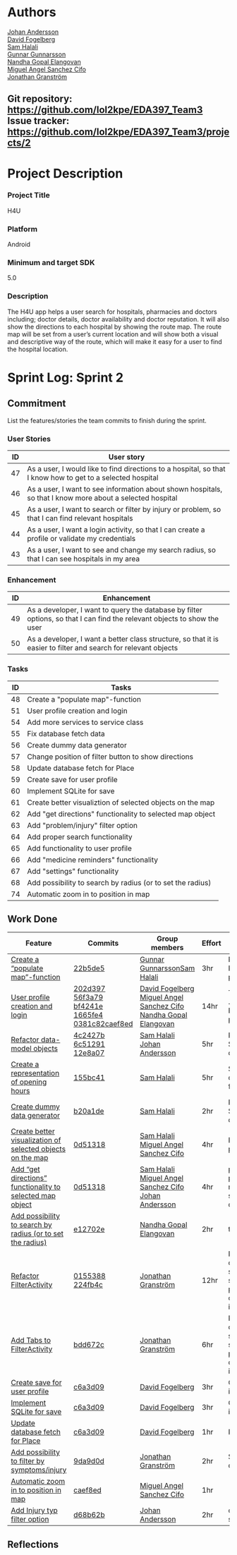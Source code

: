 # Authors
[Johan Andersson](https://github.com/lol2kpe/) \
[David Fogelberg](https://github.com/davve94)\
[Sam Halali](https://github.com/samhal)\
[Gunnar Gunnarsson](https://github.com/GunnarGunnarsson)\
[Nandha Gopal Elangovan](https://github.com/nandhujit)\
[Miguel Angel Sanchez Cifo](https://github.com/goma12345)\
[Jonathan Granström](https://github.com/juntski)

Git repository: https://github.com/lol2kpe/EDA397_Team3 \
Issue tracker: https://github.com/lol2kpe/EDA397_Team3/projects/2
---


# Project Description
### Project  Title
H4U

### Platform
Android
### Minimum and target SDK
5.0

### Description

The H4U app helps a user search for hospitals, pharmacies and doctors including; doctor details, doctor availability and doctor reputation. It will also show the directions to each hospital by showing the route map. The route map will be set from a user’s current location and will show both a visual and descriptive way of the route, which will make it easy for a user to find the hospital location.

# Sprint Log: Sprint 2

## Commitment
List the features/stories the team commits to finish during the sprint.

### User Stories
ID | User story
----------------|----------------
47 | As a user, I would like to find directions to a hospital, so that I know how to get to a selected hospital 
46 | As a user, I want to see information about shown hospitals, so that I know more about a selected hospital
45 | As a user, I want to search or filter by injury or problem, so that I can find relevant hospitals
44 | As a user, I want a login activity, so that I can create a profile or validate my credentials
43 | As a user, I want to see and change my search radius, so that I can see hospitals in my area

### Enhancement
ID | Enhancement
----------------|----------------
49 | As a developer, I want to query the database by filter options, so that I can find the relevant objects to show the user
50 | As a developer, I want a better class structure, so that it is easier to filter and search for relevant objects

### Tasks
ID | Tasks
----------------|----------------
48 | Create a "populate map"-function
51 | User profile creation and login
54 | Add more services to service class
55 | Fix database fetch data
56 | Create dummy data generator
57 | Change position of filter button to show directions
58 | Update database fetch for Place
59 | Create save for user profile
60 | Implement SQLite for save
61 | Create better visualiztion of selected objects on the map
62 | Add "get directions" functionality to selected map object
63 | Add "problem/injury" filter option
64 | Add proper search functionality
65 | Add functionality to user profile
66 | Add "medicine reminders" functionality
67 | Add "settings" functionality 
68 | Add possibility to search by radius (or to set the radius)
74 | Automatic zoom in to position in map
 

## Work Done

Feature | Commits  | Group members | Effort | Practices
----------------|----------------|----------------|----------------|----------------
[Create a “populate map”-function](https://github.com/lol2kpe/EDA397_Team3/issues/48)|[22b5de5](https://github.com/lol2kpe/EDA397_Team3/commit/22b5de59530b34fc2af9fdf0f08b7cc6604ba327)|[Gunnar Gunnarsson](https://github.com/GunnarGunnarsson)[Sam Halali](https://github.com/samhal)|3hr|Refactoring, Pair programming
[User profile creation and login](https://github.com/lol2kpe/EDA397_Team3/issues/51)|[202d397](https://github.com/lol2kpe/EDA397_Team3/commit/202d3979ad598fc4d07dc55c5dc04293e805ac5f)<br> [56f3a79](https://github.com/lol2kpe/EDA397_Team3/commit/56f3a79eb1560f15a871c3e366e9a90a6e73f0f6) <br> [bf4241e](https://github.com/lol2kpe/EDA397_Team3/commit/bf4241ec2e382a0c6dd0905414d2e89ba0f1bae6) <br> [1665fe4](https://github.com/lol2kpe/EDA397_Team3/commit/1665fe4b06cceb971c31098872fdb440fe835c61)<br>[0381c82](https://github.com/lol2kpe/EDA397_Team3/commit/caef8ed24f567fc829e08d18def5d2829046e835)[caef8ed](https://github.com/lol2kpe/EDA397_Team3/commit/caef8ed24f567fc829e08d18def5d2829046e835)|[David Fogelberg](https://github.com/dave94)<br> [Miguel Angel Sanchez Cifo](https://github.com/goma12345)<br> [Nandha Gopal Elangovan](https://github.com/nandhujit)|14hr|Test-first .Refactoring, Pair programming
[Refactor data-model objects](https://github.com/lol2kpe/EDA397_Team3/issues/52)|[4c2427b](https://github.com/lol2kpe/EDA397_Team3/commit/4c2427b521a0016bd0ceddf5f78c23b1b71bdae2)<br> [6c51291](https://github.com/lol2kpe/EDA397_Team3/commit/6c51291513f39f2ac1e132aa277e6e84641246aa)<br>[12e8a07](https://github.com/lol2kpe/EDA397_Team3/commit/12e8a07836acee15f037cd165cec9f6e97741c15) |[Sam Halali](https://github.com/samhal)<br>[Johan Andersson](https://github.com/lol2kpe) | 5hr| Refactoring, Simple-design
[Create a representation of opening hours](https://github.com/lol2kpe/EDA397_Team3/issues/53) | [155bc41](https://github.com/lol2kpe/EDA397_Team3/commit/155bc410b7940d6257c2bf9f259d955713ca0b42) | [Sam Halali](https://github.com/samhal) |5hr |Simple-design ,Test-first
[Create dummy data generator](https://github.com/lol2kpe/EDA397_Team3/issues/56) | [b20a1de](https://github.com/lol2kpe/EDA397_Team3/commit/b20a1de5a90c6dc4f733e58703750c655d6c3d3a) | [Sam Halali](https://github.com/samhal) | 2hr | Refactoring, Simple-design
[Create better visualization of selected objects on the map](https://github.com/lol2kpe/EDA397_Team3/issues/61)  | [0d51318](https://github.com/lol2kpe/EDA397_Team3/commit/0d51318d99b0ad125dfeabfe196143305c79ddd6) | [Sam Halali](https://github.com/samhal)<br> [Miguel Angel Sanchez Cifo](https://github.com/goma12345) | 4hr | Pair programming
[Add “get directions” functionality to selected map object](https://github.com/lol2kpe/EDA397_Team3/issues/62) | [0d51318](https://github.com/lol2kpe/EDA397_Team3/commit/0d51318d99b0ad125dfeabfe196143305c79ddd6) | [Sam Halali](https://github.com/samhal)<br> [Miguel Angel Sanchez Cifo](https://github.com/goma12345)<br>[Johan Andersson](https://github.com/lol2kpe)  | 4hr | pair programming, refactoring, simple-design
[Add possibility to search by radius (or to set the radius)](https://github.com/lol2kpe/EDA397_Team3/issues/68) | [e12702e](https://github.com/lol2kpe/EDA397_Team3/commit/e12702e9f4bb90f4134431aa11e0b3ee18459be2) |  [Nandha Gopal Elangovan](https://github.com/nandhujit) | 2hr | test-first
[Refactor FilterActivity](https://github.com/lol2kpe/EDA397_Team3/issues/71) | [0155388](https://github.com/lol2kpe/EDA397_Team3/commit/0155388a85efca3679209514f195fcd87cbe0e9e)<br> [224fb4c](https://github.com/lol2kpe/EDA397_Team3/commit/224fb4cfc4650e4f21565ae7e8a4c75d9a79b040) | [Jonathan Granström](https://github.com/juntski) |12hr | Refactoring, code standard, sustainable pace, continuous integration
[Add Tabs to FilterActivity](https://github.com/lol2kpe/EDA397_Team3/issues/72) | [bdd672c](https://github.com/lol2kpe/EDA397_Team3/commit/bdd672cb8b687128c3ee239d4239f18185f8be05) | [Jonathan Granström](https://github.com/juntski) | 6hr | Refactoring, code standard, sustainable pace, continuous integration
[Create save for user profile](https://github.com/lol2kpe/EDA397_Team3/issues/59) | [c6a3d09](https://github.com/lol2kpe/EDA397_Team3/commit/c6a3d099c6da95e85b91ebda087ee9135758e713) | [David Fogelberg](https://github.com/davve94) | 3hr | Continuous integration
[Implement SQLite for save](https://github.com/lol2kpe/EDA397_Team3/issues/60) | [c6a3d09](https://github.com/lol2kpe/EDA397_Team3/commit/c6a3d099c6da95e85b91ebda087ee9135758e713) |[David Fogelberg](https://github.com/davve94) |3hr | Continuous integration
[Update database fetch for Place](https://github.com/lol2kpe/EDA397_Team3/issues/58) | [c6a3d09](https://github.com/lol2kpe/EDA397_Team3/commit/c6a3d099c6da95e85b91ebda087ee9135758e713) | [David Fogelberg](https://github.com/davve94) | 1hr | Refactoring
[Add possibility to filter by symptoms/injury](https://github.com/lol2kpe/EDA397_Team3/issues/73) | [9da9d0d](https://github.com/lol2kpe/EDA397_Team3/commit/9da9d0dba2d2af6aeb6253e945be59605bac38b2) | [Jonathan Granström](https://github.com/juntski) | 2hr | Simple design
[Automatic zoom in to position in map](https://github.com/lol2kpe/EDA397_Team3/issues/74) | [caef8ed](https://github.com/lol2kpe/EDA397_Team3/commit/caef8ed24f567fc829e08d18def5d2829046e835) |[Miguel Angel Sanchez Cifo](https://github.com/goma12345) | 1hr
[Add Injury typ filter option](https://github.com/lol2kpe/EDA397_Team3/issues/63) |[d68b62b](https://github.com/lol2kpe/EDA397_Team3/commit/d68b62be42f0528e761f168a9d05cc2e2d55a659) |[Johan Andersson](https://github.com/lol2kpe) |2hr | code standard

## Reflections


